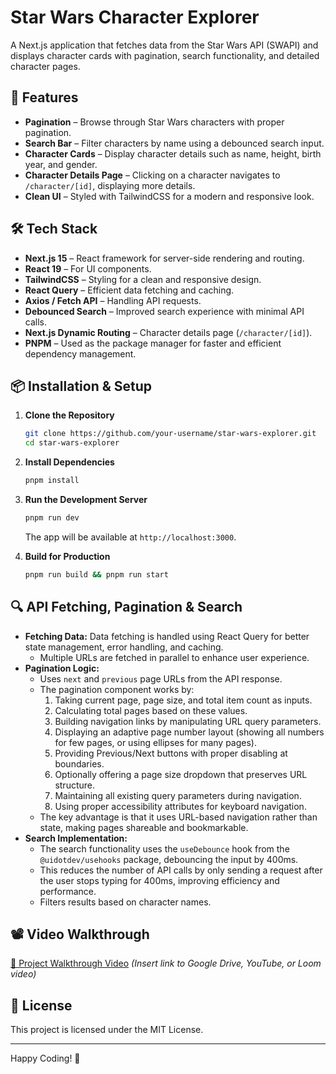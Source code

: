 # Star Wars Character Explorer

A Next.js application that fetches data from the Star Wars API (SWAPI) and displays character cards with pagination, search functionality, and detailed character pages.

## 🚀 Features

- **Pagination** – Browse through Star Wars characters with proper pagination.
- **Search Bar** – Filter characters by name using a debounced search input.
- **Character Cards** – Display character details such as name, height, birth year, and gender.
- **Character Details Page** – Clicking on a character navigates to `/character/[id]`, displaying more details.
- **Clean UI** – Styled with TailwindCSS for a modern and responsive look.

## 🛠 Tech Stack

- **Next.js 15** – React framework for server-side rendering and routing.
- **React 19** – For UI components.
- **TailwindCSS** – Styling for a clean and responsive design.
- **React Query** – Efficient data fetching and caching.
- **Axios / Fetch API** – Handling API requests.
- **Debounced Search** – Improved search experience with minimal API calls.
- **Next.js Dynamic Routing** – Character details page (`/character/[id]`).
- **PNPM** – Used as the package manager for faster and efficient dependency management.

## 📦 Installation & Setup

1. **Clone the Repository**

   ```sh
   git clone https://github.com/your-username/star-wars-explorer.git
   cd star-wars-explorer
   ```

2. **Install Dependencies**

   ```sh
   pnpm install
   ```

3. **Run the Development Server**

   ```sh
   pnpm run dev
   ```

   The app will be available at `http://localhost:3000`.

4. **Build for Production**

   ```sh
   pnpm run build && pnpm run start
   ```

## 🔍 API Fetching, Pagination & Search

- **Fetching Data:** Data fetching is handled using React Query for better state management, error handling, and caching.
  - Multiple URLs are fetched in parallel to enhance user experience.
- **Pagination Logic:**
  - Uses `next` and `previous` page URLs from the API response.
  - The pagination component works by:
    1. Taking current page, page size, and total item count as inputs.
    2. Calculating total pages based on these values.
    3. Building navigation links by manipulating URL query parameters.
    4. Displaying an adaptive page number layout (showing all numbers for few pages, or using ellipses for many pages).
    5. Providing Previous/Next buttons with proper disabling at boundaries.
    6. Optionally offering a page size dropdown that preserves URL structure.
    7. Maintaining all existing query parameters during navigation.
    8. Using proper accessibility attributes for keyboard navigation.
  - The key advantage is that it uses URL-based navigation rather than state, making pages shareable and bookmarkable.
- **Search Implementation:**
  - The search functionality uses the `useDebounce` hook from the `@uidotdev/usehooks` package, debouncing the input by 400ms.
  - This reduces the number of API calls by only sending a request after the user stops typing for 400ms, improving efficiency and performance.
  - Filters results based on character names.

## 📽️ Video Walkthrough

[🔗 Project Walkthrough Video](#) _(Insert link to Google Drive, YouTube, or Loom video)_

## 📜 License

This project is licensed under the MIT License.

---

Happy Coding! 🚀

